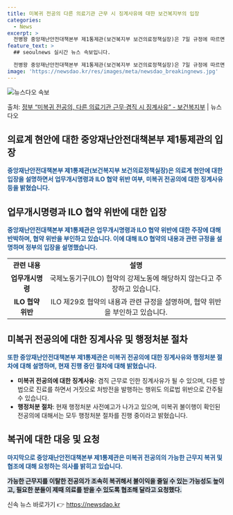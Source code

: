 ```yaml
---
title: 미복귀 전공의 다른 의료기관 근무 시 징계사유에 대한 보건복지부의 입장
categories:
  - News
excerpt: >
  전병왕 중앙재난안전대책본부 제1통제관(보건복지부 보건의료정책실장)은 7일 규정에 따르면 (전공의가) 수련병원…
feature_text: >
  ## seoulnews 실시간 뉴스 속보입니다.

  전병왕 중앙재난안전대책본부 제1통제관(보건복지부 보건의료정책실장)은 7일 규정에 따르면 (전공의가) 수련병원…
image: 'https://newsdao.kr/res/images/meta/newsdao_breakingnews.jpg'
---
```


![뉴스다오 속보](https://newsdao.kr/res/images/meta/newsdao_breakingnews.jpg)

<p>출처: <a href="https://newsdao.kr/3288" rel="dofollow">정부 “미복귀 전공의, 다른 의료기관 근무·겸직 시 징계사유”  - 보건복지부</a> | 뉴스다오</p>

<h2 data-ke-size="size26">의료계 현안에 대한 중앙재난안전대책본부 제1통제관의 입장</h2>
<p data-ke-size="size16"><b><span style="color: #1a5490;">중앙재난안전대책본부 제1통제관(보건복지부 보건의료정책실장)은 의료계 현안에 대한 입장을 설명하면서 업무개시명령과 ILO 협약 위반 여부, 미복귀 전공의에 대한 징계사유 등을 밝혔습니다.</span></b></p>

<h2 data-ke-size="size26">업무개시명령과 ILO 협약 위반에 대한 입장</h2>
<p data-ke-size="size16"><b><span style="color: #1a5490;">중앙재난안전대책본부 제1통제관은 업무개시명령과 ILO 협약 위반에 대한 주장에 대해 반박하며, 협약 위반을 부인하고 있습니다. 이에 대해 ILO 협약의 내용과 관련 규정을 설명하며 정부의 입장을 설명했습니다.</span></b></p>

<table>
  <tr>
    <td style="text-align: center; height: 17px;"><b>관련 내용</b></td>
    <td style="text-align: center; height: 17px;"><b>설명</b></td>
  </tr>
  <tr>
    <td style="text-align: center; height: 17px;"><b>업무개시명령</b></td>
    <td style="text-align: center; height: 17px;">국제노동기구(ILO) 협약의 강제노동에 해당하지 않는다고 주장하고 있습니다.</td>
  </tr>
  <tr>
    <td style="text-align: center; height: 17px;"><b>ILO 협약 위반</b></td>
    <td style="text-align: center; height: 17px;">ILO 제29호 협약의 내용과 관련 규정을 설명하며, 협약 위반을 부인하고 있습니다.</td>
  </tr>
</table>

<h2 data-ke-size="size26">미복귀 전공의에 대한 징계사유 및 행정처분 절차</h2>
<p data-ke-size="size16"><b><span style="color: #1a5490;">또한 중앙재난안전대책본부 제1통제관은 미복귀 전공의에 대한 징계사유와 행정처분 절차에 대해 설명하며, 현재 진행 중인 절차에 대해 밝혔습니다.</span></b></p>

<ul>
  <li><b>미복귀 전공의에 대한 징계사유</b>: 겸직 근무로 인한 징계사유가 될 수 있으며, 다른 방법으로 진료를 하면서 거짓으로 처방전을 발행하는 행위도 의료법 위반으로 간주될 수 있습니다.</li>
  <li><b>행정처분 절차</b>: 현재 행정처분 사전예고가 나가고 있으며, 미복귀 불이행이 확인된 전공의에 대해서는 모두 행정처분 절차를 진행 중이라고 밝혔습니다.</li>
</ul>

<h2 data-ke-size="size26">복귀에 대한 대응 및 요청</h2>
<p data-ke-size="size16"><b><span style="color: #1a5490;">마지막으로 중앙재난안전대책본부 제1통제관은 미복귀 전공의의 가능한 근무지 복귀 및 협조에 대해 요청하는 의사를 밝히고 있습니다.</span></b></p>
<p data-ke-size="size16"><b><span style="background-color: #21538527;">가능한 근무지를 이탈한 전공의가 조속히 복귀해서 불이익을 줄일 수 있는 가능성도 높이고, 필요한 분들이 제때 의료를 받을 수 있도록 협조해 달라고 요청했다.</span></b></p>
 

신속 뉴스 바로가기 👉 <a href="https://newsdao.kr" rel="dofollow">https://newsdao.kr</a>


